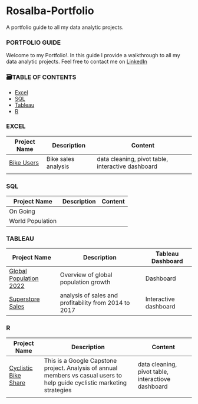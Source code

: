 # Rosalba-Portfolio
A portfolio guide to all my data analytic projects.

### PORTFOLIO GUIDE ###

Welcome to my Portfolio!. In this guide I provide a walkthrough to all my data analytic projects.
Feel free to contact me on [LinkedIn](https://www.linkedin.com/in/rosalba-martin-miami/)


### 🗃️TABLE OF CONTENTS ###

* [Excel](https://github.com/rosalbamartin/Rosalba-Portfolio#Excel)
* [SQL](https://github.com/rosalbamartin/Rosalba-Portfolio#SQL)
* [Tableau](https://github.com/rosalbamartin/Rosalba-Portfolio#Tableau)
* [R](https://github.com/rosalbamartin/Rosalba-Portfolio#R) 

### EXCEL ###

| Project Name                 |         Description                                                         | Content                                            |
| ---------------------------- | ------------------------------------------------------- | ---------------------------------------------------|
| [Bike Users](https://github.com/rosalbamartin/Excel/blob/main/Bike%20users%20EXCEL%20Project.xlsx)| Bike sales analysis| data cleaning, pivot table, interactive dashboard  |
|                              |                                                         |                                                    |


### SQL ###

| Project Name                 |         Description                                                          | Content                                            |
| ---------------------------- | -------------------------------------------------------| -----------------------------------------------------|
| On Going                     |                                                        |                                                                          |
| World Population             |                                                        |                                                                          |


### TABLEAU ###

| Project Name                 |         Description                                     | Tableau Dashboard                                                       |
| ---------------------------- | -------------------------------------------------------| ------------------------------|
| [Global Population 2022](https://public.tableau.com/app/profile/rosalba.martin/viz/GlobalPopulation2022/Dashboard1)                  |        Overview of global population growth       | Dashboard |
| [Superstore Sales](https://public.tableau.com/app/profile/rosalba.martin/viz/SuperstoreAnalysis_16709485167360/Dashboard1)           |      analysis of sales and profitability from 2014 to 2017    |  Interactive dashboard |                          

### R ###

| Project Name                 |         Description                                     | Content                                                                 |
| ---------------------------- | -------------------------------------------------------| -------------------------------------------------------------------------|
| [Cyclistic Bike Share](https://github.com/rosalbamartin/Cyclistic-Bike-share-Data-Analysis)      | This is a Google Capstone project. Analysis of annual members vs casual users to help guide cyclistic marketing strategies                       | data cleaning, pivot table, interactiove dashboard                               |
|                              |                                                                      |                                                            |
